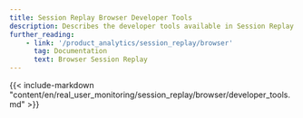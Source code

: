 ```yaml
---
title: Session Replay Browser Developer Tools
description: Describes the developer tools available in Session Replay
further_reading:
    - link: '/product_analytics/session_replay/browser'
      tag: Documentation
      text: Browser Session Replay
---
```


{{< include-markdown "content/en/real_user_monitoring/session_replay/browser/developer_tools.md" >}}
